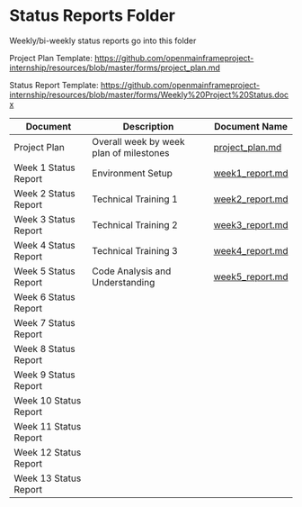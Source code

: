 # Status Reports Folder
Weekly/bi-weekly status reports go into this folder

Project Plan Template: https://github.com/openmainframeproject-internship/resources/blob/master/forms/project_plan.md

Status Report Template: https://github.com/openmainframeproject-internship/resources/blob/master/forms/Weekly%20Project%20Status.docx

| Document | Description | Document Name |
|---|---|---|
| Project Plan | Overall week by week plan of milestones |[project_plan.md](project_plan.md) |
| Week 1 Status Report | Environment Setup |[week1_report.md](week1_report.md) | 
| Week 2 Status Report | Technical Training 1| [week2_report.md](week2_report.md) |
| Week 3 Status Report | Technical Training 2 | [week3_report.md](week3_report.md) |
| Week 4 Status Report | Technical Training 3 | [week4_report.md](week4_report.md) |
| Week 5 Status Report | Code Analysis and Understanding | [week5_report.md](week5_report.md) |
| Week 6 Status Report | | |
| Week 7 Status Report | | |
| Week 8 Status Report | | |
| Week 9 Status Report | | |
| Week 10 Status Report | | |
| Week 11 Status Report | | |
| Week 12 Status Report | | |
| Week 13 Status Report | | |
